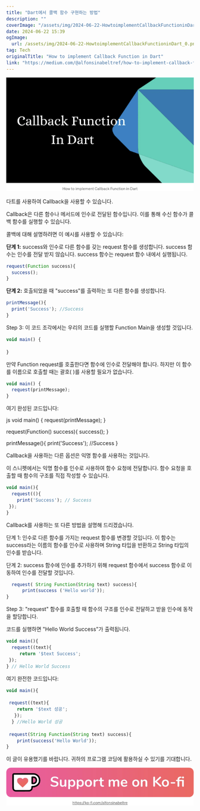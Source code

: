 ```yaml
---
title: "Dart에서 콜백 함수 구현하는 방법"
description: ""
coverImage: "/assets/img/2024-06-22-HowtoimplementCallbackFunctioninDart_0.png"
date: 2024-06-22 15:39
ogImage: 
  url: /assets/img/2024-06-22-HowtoimplementCallbackFunctioninDart_0.png
tag: Tech
originalTitle: "How to implement Callback Function in Dart"
link: "https://medium.com/@alfonsinabeltref/how-to-implement-callback-function-in-dart-5f06d059df06"
---
```



<img src="/assets/img/2024-06-22-HowtoimplementCallbackFunctioninDart_0.png" />

다트를 사용하여 Callback을 사용할 수 있습니다.

Callback은 다른 함수나 메서드에 인수로 전달된 함수입니다. 이를 통해 수신 함수가 콜백 함수를 실행할 수 있습니다.

콜백에 대해 설명하려면 이 예시를 사용할 수 있습니다:

<div class="content-ad"></div>

**단계 1:** success와 인수로 다른 함수를 갖는 request 함수를 생성합니다. success 함수는 인수를 전달 받지 않습니다. success 함수는 request 함수 내에서 실행됩니다.

```js
request(Function success){
  success();
}
```

**단계 2:** 호출되었을 때 "success"를 출력하는 또 다른 함수를 생성합니다.

```js
printMessage(){
  print('Success'); //Success
}
```

<div class="content-ad"></div>

Step 3: 이 코드 조각에서는 우리의 코드를 실행할 Function Main을 생성할 것입니다.

```js
void main() {
   
}
```

만약 Function request를 호출한다면 함수에 인수로 전달해야 합니다. 하지만 이 함수를 이름으로 호출할 때는 괄호( )를 사용할 필요가 없습니다.

```js
void main() {
  request(printMessage); 
}
```

<div class="content-ad"></div>

여기 완성된 코드입니다:

 js
void main() {
  request(printMessage); 
}

request(Function() success){
    success();
}
    
printMessage(){
   print('Success'); //Success 
}


Callback을 사용하는 다른 옵션은 익명 함수를 사용하는 것입니다.

이 스니펫에서는 익명 함수를 인수로 사용하여 함수 요청에 전달합니다. 함수 요청을 호출할 때 함수의 구조를 직접 작성할 수 있습니다.

<div class="content-ad"></div>

```js
void main(){
  request((){
    print('Success'); // Success 
 }); 
}
```

Callback를 사용하는 또 다른 방법을 설명해 드리겠습니다.

단계 1: 인수로 다른 함수를 가지는 request 함수를 변경할 것입니다. 이 함수는 success라는 이름의 함수를 인수로 사용하며 String 타입을 반환하고 String 타입의 인수를 받습니다.

단계 2: success 함수에 인수를 추가하기 위해 request 함수에서 success 함수로 이동하여 인수를 전달할 것입니다.

<div class="content-ad"></div>

```js
  request( String Function(String text) success){
      print(success ('Hello world'));
}
```

Step 3: "request" 함수를 호출할 때 함수의 구조를 인수로 전달하고 받을 인수에 동작을 할당합니다.

코드를 실행하면 "Hello World Success"가 출력됩니다.

```js
void main(){
  request((text){
     return '$text Success'; 
 }); 
} // Hello World Success
```

<div class="content-ad"></div>

여기 완전한 코드입니다:

```js
void main(){
 
 request((text){ 
    return '$text 성공';
   }); 
  } //Hello World 성공
     
 request(String Function(String text) success){
    print(success('Hello World'));
}
```

이 글이 유용했기를 바랍니다. 귀하의 프로그램 코딩에 활용하실 수 있기를 기대합니다.

<img src="/assets/img/2024-06-22-HowtoimplementCallbackFunctioninDart_1.png" />